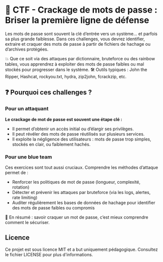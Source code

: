 # 🔐 CTF - Crackage de mots de passe : Briser la première ligne de défense

Les mots de passe sont souvent la clé d’entrée vers un système… et parfois sa plus grande faiblesse.
Dans ces challenges, vous devrez identifier, extraire et craquer des mots de passe à partir de fichiers de hachage ou d’archives protégées.

💥 Que ce soit via des attaques par dictionnaire, bruteforce ou des rainbow tables, vous apprendrez à exploiter des mots de passe faibles ou mal stockés pour progresser dans le système.
🛠️ Outils typiques : John the Ripper, Hashcat, rockyou.txt, hydra, zip2john, fcrackzip, etc.

## ❓ Pourquoi ces challenges ?

### Pour un attaquant
**Le crackage de mot de passe est souvent une étape clé :** 
- Il permet d’obtenir un accès initial ou d’élargir ses privilèges.
- Il peut révéler des mots de passe réutilisés sur plusieurs services.
- Il exploite la négligence des utilisateurs : mots de passe trop simples, stockés en clair, ou faiblement hachés.

### Pour une blue team
Ces exercices sont tout aussi cruciaux. Comprendre les méthodes d’attaque permet de :
- Renforcer les politiques de mot de passe (longueur, complexité, rotation)
- Détecter et prévenir les attaques par bruteforce (via les logs, alertes, rate limiting)
- Auditer régulièrement les bases de données de hachage pour identifier des mots de passe faibles ou compromis

🎯 En résumé : savoir craquer un mot de passe, c’est mieux comprendre comment le sécuriser.

## Licence
Ce projet est sous licence MIT et a but uniquement pédagogique. Consultez le fichier LICENSE pour plus d'informations.
